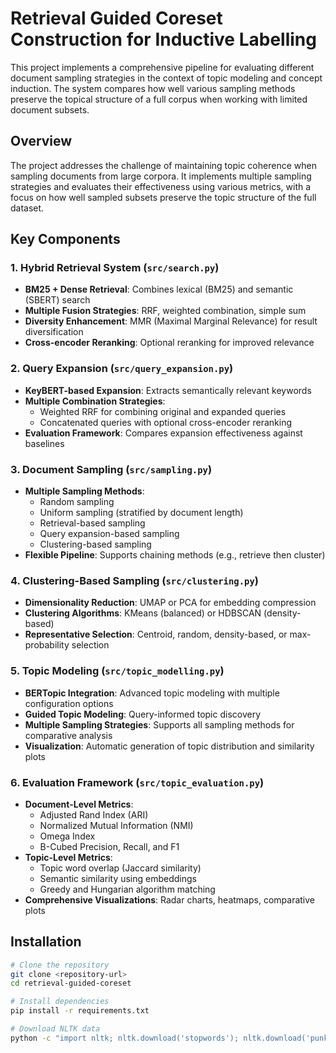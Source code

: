 # Retrieval Guided Coreset Construction for Inductive Labelling

This project implements a comprehensive pipeline for evaluating different document sampling strategies in the context of topic modeling and concept induction. The system compares how well various sampling methods preserve the topical structure of a full corpus when working with limited document subsets.

## Overview

The project addresses the challenge of maintaining topic coherence when sampling documents from large corpora. It implements multiple sampling strategies and evaluates their effectiveness using various metrics, with a focus on how well sampled subsets preserve the topic structure of the full dataset.

## Key Components

### 1. Hybrid Retrieval System (`src/search.py`)
- **BM25 + Dense Retrieval**: Combines lexical (BM25) and semantic (SBERT) search
- **Multiple Fusion Strategies**: RRF, weighted combination, simple sum
- **Diversity Enhancement**: MMR (Maximal Marginal Relevance) for result diversification
- **Cross-encoder Reranking**: Optional reranking for improved relevance

### 2. Query Expansion (`src/query_expansion.py`)
- **KeyBERT-based Expansion**: Extracts semantically relevant keywords
- **Multiple Combination Strategies**: 
  - Weighted RRF for combining original and expanded queries
  - Concatenated queries with optional cross-encoder reranking
- **Evaluation Framework**: Compares expansion effectiveness against baselines

### 3. Document Sampling (`src/sampling.py`)
- **Multiple Sampling Methods**:
  - Random sampling
  - Uniform sampling (stratified by document length)
  - Retrieval-based sampling
  - Query expansion-based sampling
  - Clustering-based sampling
- **Flexible Pipeline**: Supports chaining methods (e.g., retrieve then cluster)

### 4. Clustering-Based Sampling (`src/clustering.py`)
- **Dimensionality Reduction**: UMAP or PCA for embedding compression
- **Clustering Algorithms**: KMeans (balanced) or HDBSCAN (density-based)
- **Representative Selection**: Centroid, random, density-based, or max-probability selection

### 5. Topic Modeling (`src/topic_modelling.py`)
- **BERTopic Integration**: Advanced topic modeling with multiple configuration options
- **Guided Topic Modeling**: Query-informed topic discovery
- **Multiple Sampling Strategies**: Supports all sampling methods for comparative analysis
- **Visualization**: Automatic generation of topic distribution and similarity plots

### 6. Evaluation Framework (`src/topic_evaluation.py`)
- **Document-Level Metrics**:
  - Adjusted Rand Index (ARI)
  - Normalized Mutual Information (NMI)
  - Omega Index
  - B-Cubed Precision, Recall, and F1
- **Topic-Level Metrics**:
  - Topic word overlap (Jaccard similarity)
  - Semantic similarity using embeddings
  - Greedy and Hungarian algorithm matching
- **Comprehensive Visualizations**: Radar charts, heatmaps, comparative plots

## Installation

```bash
# Clone the repository
git clone <repository-url>
cd retrieval-guided-coreset

# Install dependencies
pip install -r requirements.txt

# Download NLTK data
python -c "import nltk; nltk.download('stopwords'); nltk.download('punkt')"